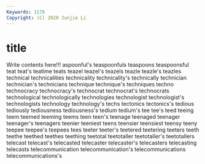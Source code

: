 ```yaml
---
Keywords: 1176
Copyright: (C) 2020 Junjie Li
---
```


# title

Write contents here!!!
aspoonful's 
teaspoonfuls 
teaspoons 
teaspoonsful
teat 
teat's 
teatime 
teats 
teazel 
teazel's 
teazels 
teazle 
teazle's 
teazles
technical 
technicalities 
technicality 
technicality's 
technically 
technician 
technician's 
technicians 
technique 
technique's
techniques 
techno 
technocracy 
technocracy's 
technocrat 
technocrat's 
technocrats 
technological 
technologically 
technologies
technologist 
technologist's 
technologists 
technology 
technology's 
techs 
tectonics 
tectonics's 
tedious 
tediously
tediousness 
tediousness's 
tedium 
tedium's 
tee 
tee's 
teed 
teeing 
teem 
teemed
teeming 
teems 
teen 
teen's 
teenage 
teenaged 
teenager 
teenager's 
teenagers 
teenier
teeniest 
teens 
teensier 
teensiest 
teensy 
teeny 
teepee 
teepee's 
teepees 
tees
teeter 
teeter's 
teetered 
teetering 
teeters 
teeth 
teethe 
teethed 
teethes 
teething
teetotal 
teetotaller 
teetotaller's 
teetotallers 
telecast 
telecast's 
telecasted 
telecaster 
telecaster's 
telecasters
telecasting 
telecasts 
telecommunication 
telecommunication's 
telecommunications 
telecommunications's 

